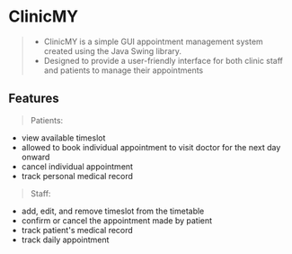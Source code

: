 # ClinicMY 
> - ClinicMY is a simple GUI appointment management system created using the Java Swing library. 
> - Designed to provide a user-friendly interface for both clinic staff and patients to manage their appointments

## Features
> Patients: 
- view available timeslot
- allowed to book individual appointment to visit doctor for the next day onward
- cancel individual appointment
- track personal medical record

> Staff:
- add, edit, and remove timeslot from the timetable
- confirm or cancel the appointment made by patient
- track patient's medical record
- track daily appointment
